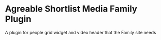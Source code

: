# Agreable Shortlist Media Family Plugin
A plugin for people grid widget and video header that the Family site needs
